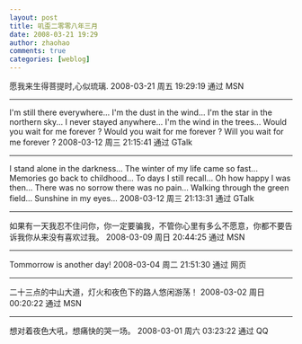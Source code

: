 ```yaml
---
layout: post
title: 叽歪二零零八年三月
date: 2008-03-21 19:29
author: zhaohao
comments: true
categories: [weblog]
---
```

愿我来生得菩提时,心似琉璃.
2008-03-21 周五 19:29:19 通过 MSN

<hr />

I'm still there everywhere... I'm the dust in the wind... I'm the star in the northern sky... I never stayed anywhere... I'm the wind in the trees... Would you wait for me forever ? Would you wait for me forever ? Will you wait for me forever ?
2008-03-12 周三 21:15:41 通过 GTalk

<hr />

I stand alone in the darkness... The winter of my life came so fast... Memories go back to childhood... To days I still recall... Oh how happy I was then... There was no sorrow there was no pain... Walking through the green field... Sunshine in my eyes...
2008-03-12 周三 21:13:31 通过 GTalk

<hr />

如果有一天我忍不住问你，你一定要骗我，不管你心里有多么不愿意，你都不要告诉我你从来没有喜欢过我。
2008-03-09 周日 20:44:25 通过 MSN

<hr />

Tommorrow is another day!
2008-03-04 周二 21:51:30 通过 网页

<hr />

二十三点的中山大道，灯火和夜色下的路人悠闲游荡！
2008-03-02 周日 00:20:22 通过 MSN

<hr />

想对着夜色大吼，想痛快的哭一场。
2008-03-01 周六 03:23:22 通过 QQ
